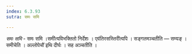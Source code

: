 ```yaml
---
index: 6.3.93
sutra: समः समि

---
```

_समः समि_ - समः समि ।समी॑त्यविभक्तितो निर्देशः । एवंतिरसस्तिरी॑त्यपि । सङ्गतमञ्चतीति — सम्यङ् । समीचेति । अल्लोपेचौ॑ इथि दीर्घः । सह अञ्चतीति ।